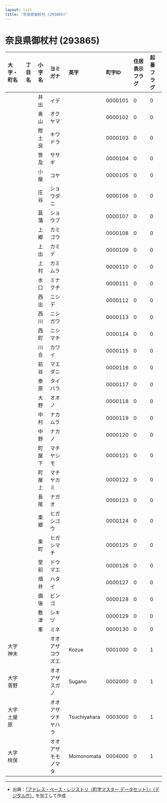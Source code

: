```yaml
---
layout: list
title: "奈良県御杖村 (293865)"
---
```


# 奈良県御杖村 (293865)

| 大字・町名 | 丁目名 | 小字名 | ヨミガナ | 英字 | 町字ID | 住居表示フラグ | 起番フラグ |
|:---|:---|:---|:---|:---|:---|:---|:---|
|  |  | 井出 |   イデ |  | 0000101 | 0 | 0 |
|  |  | 奥山 |   オクヤマ |  | 0000102 | 0 | 0 |
|  |  | 際土良 |   キワドラ |  | 0000103 | 0 | 0 |
|  |  | 笹及 |   ササギ |  | 0000104 | 0 | 0 |
|  |  | 小屋 |   コヤ |  | 0000105 | 0 | 0 |
|  |  | 庄谷 |   ショウダニ |  | 0000106 | 0 | 0 |
|  |  | 菖蒲 |   ショウブ |  | 0000107 | 0 | 0 |
|  |  | 上郷 |   カミゴウ |  | 0000108 | 0 | 0 |
|  |  | 上出 |   カミデ |  | 0000109 | 0 | 0 |
|  |  | 上村 |   カミムラ |  | 0000110 | 0 | 0 |
|  |  | 水口 |   ミナクチ |  | 0000111 | 0 | 0 |
|  |  | 西出 |   ニシデ |  | 0000112 | 0 | 0 |
|  |  | 西川 |   ニシガワ |  | 0000113 | 0 | 0 |
|  |  | 西町 |   ニシマチ |  | 0000114 | 0 | 0 |
|  |  | 川合 |   カワイ |  | 0000115 | 0 | 0 |
|  |  | 前谷 |   マエダニ |  | 0000116 | 0 | 0 |
|  |  | 泰原 |   タイバラ |  | 0000117 | 0 | 0 |
|  |  | 大野 |   オオノ |  | 0000118 | 0 | 0 |
|  |  | 中村 |   ナカムラ |  | 0000119 | 0 | 0 |
|  |  | 中野 |   ナカノ |  | 0000120 | 0 | 0 |
|  |  | 町屋下 |   マチヤシモ |  | 0000121 | 0 | 0 |
|  |  | 町屋上 |   マチヤカミ |  | 0000122 | 0 | 0 |
|  |  | 長尾 |   ナガオ |  | 0000123 | 0 | 0 |
|  |  | 東郷 |   ヒガシゴウ |  | 0000124 | 0 | 0 |
|  |  | 東町 |   ヒガシマチ |  | 0000125 | 0 | 0 |
|  |  | 堂前 |   ドウマエ |  | 0000126 | 0 | 0 |
|  |  | 畑井 |   ハタイ |  | 0000127 | 0 | 0 |
|  |  | 備後 |   ビンゴ |  | 0000128 | 0 | 0 |
|  |  | 敷津 |   シキヅ |  | 0000129 | 0 | 0 |
|  |  | 峯 |   ミネ |  | 0000130 | 0 | 0 |
| 大字神末 |  |  | オオアザコウズエ   | Kozue | 0001000 | 0 | 1 |
| 大字菅野 |  |  | オオアザスガノ   | Sugano | 0002000 | 0 | 1 |
| 大字土屋原 |  |  | オオアザツチヤハラ   | Tsuchiyahara | 0003000 | 0 | 1 |
| 大字桃俣 |  |  | オオアザモモノマタ   | Momonomata | 0004000 | 0 | 1 |

---

- 出典：[「アドレス・ベース・レジストリ（町字マスター データセット）』（デジタル庁）](https://www.digital.go.jp/policies/base_registry_address/) を加工して作成